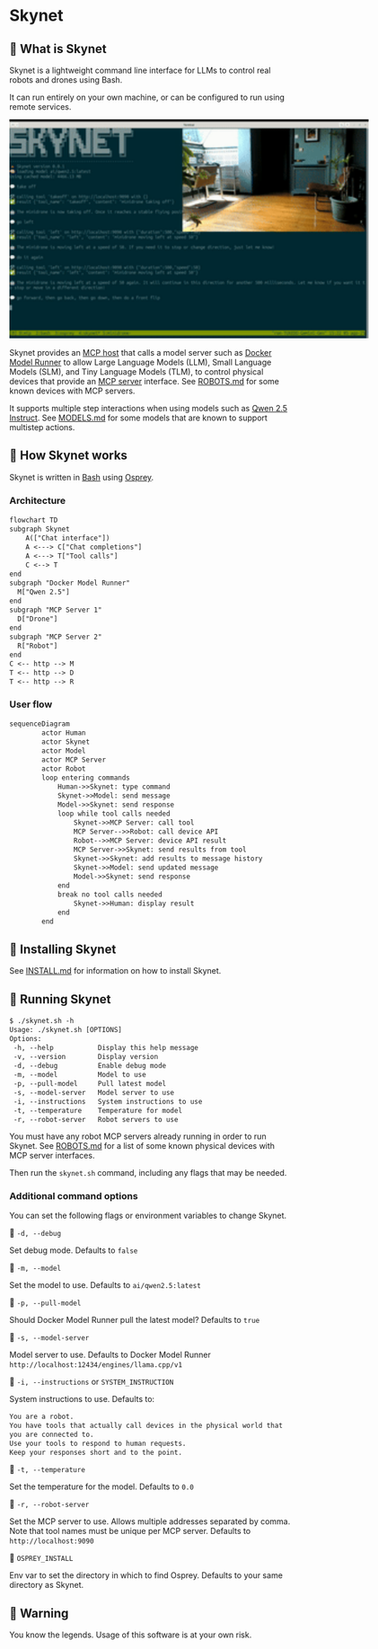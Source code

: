 # Skynet

## 🔺 What is Skynet

Skynet is a lightweight command line interface for LLMs to control real robots and drones using Bash.

It can run entirely on your own machine, or can be configured to run using remote services.

<img src="./images/skynet-minidrone.gif" style="width: 840px; min-width: 640px;" />

Skynet provides an [MCP host](https://modelcontextprotocol.io/docs/learn/architecture) that calls a model server such as [Docker Model Runner](https://www.docker.com/products/model-runner/) to allow Large Language Models (LLM), Small Language Models (SLM), and Tiny Language Models (TLM), to control physical devices that provide an [MCP server](https://modelcontextprotocol.io/docs/learn/server-concepts) interface. See [ROBOTS.md](ROBOTS.md) for some known devices with MCP servers.

It supports multiple step interactions when using models such as [Qwen 2.5 Instruct](https://hub.docker.com/r/ai/qwen2.5). See [MODELS.md](MODELS.md) for some models that are known to support multistep actions.

## 🔺 How Skynet works

Skynet is written in [Bash](https://en.wikipedia.org/wiki/Bash_(Unix_shell)) using [Osprey](https://github.com/k33g/osprey).

### Architecture

```mermaid
flowchart TD
subgraph Skynet
    A(["Chat interface"])
    A <---> C["Chat completions"]
    A <---> T["Tool calls"]
    C <--> T
end
subgraph "Docker Model Runner"
  M["Qwen 2.5"]
end
subgraph "MCP Server 1"
  D["Drone"]
end
subgraph "MCP Server 2"
  R["Robot"]
end
C <-- http --> M
T <-- http --> D
T <-- http --> R
```

### User flow

```mermaid
sequenceDiagram
        actor Human
        actor Skynet
        actor Model
        actor MCP Server
        actor Robot
        loop entering commands
            Human->>Skynet: type command
            Skynet->>Model: send message
            Model->>Skynet: send response
            loop while tool calls needed
                Skynet->>MCP Server: call tool
                MCP Server-->>Robot: call device API
                Robot-->>MCP Server: device API result
                MCP Server->>Skynet: send results from tool
                Skynet->>Skynet: add results to message history
                Skynet->>Model: send updated message
                Model->>Skynet: send response
            end
            break no tool calls needed
                Skynet->>Human: display result
            end
        end
```

## 🔺 Installing Skynet

See [INSTALL.md](INSTALL.md) for information on how to install Skynet.

## 🔺 Running Skynet

```shell
$ ./skynet.sh -h
Usage: ./skynet.sh [OPTIONS]
Options:
 -h, --help           Display this help message
 -v, --version        Display version
 -d, --debug          Enable debug mode
 -m, --model          Model to use
 -p, --pull-model     Pull latest model
 -s, --model-server   Model server to use
 -i, --instructions   System instructions to use
 -t, --temperature    Temperature for model
 -r, --robot-server   Robot servers to use
```

You must have any robot MCP servers already running in order to run Skynet. See [ROBOTS.md](ROBOTS.md) for a list of some known physical devices with MCP server interfaces.

Then run the `skynet.sh` command, including any flags that may be needed.

### Additional command options

You can set the following flags or environment variables to change Skynet.

🔺 `-d, --debug`

Set debug mode. Defaults to `false`

🔺 `-m, --model`

Set the model to use. Defaults to `ai/qwen2.5:latest`

🔺 `-p, --pull-model`

Should Docker Model Runner pull the latest model? Defaults to `true`

🔺 `-s, --model-server`

Model server to use. Defaults to Docker Model Runner `http://localhost:12434/engines/llama.cpp/v1`

🔺 `-i, --instructions` or `SYSTEM_INSTRUCTION`

System instructions to use. Defaults to:

```
You are a robot.
You have tools that actually call devices in the physical world that you are connected to.
Use your tools to respond to human requests.
Keep your responses short and to the point.
```

🔺 `-t, --temperature`

Set the temperature for the model. Defaults to `0.0`

🔺 `-r, --robot-server`

Set the MCP server to use. Allows multiple addresses separated by comma. Note that tool names must be unique per MCP server. Defaults to `http://localhost:9090`

🔺 `OSPREY_INSTALL`

Env var to set the directory in which to find Osprey. Defaults to your same directory as Skynet.

## 🔺 Warning

You know the legends. Usage of this software is at your own risk.
